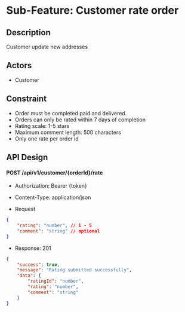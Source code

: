 # Sub-Feature: Customer rate order

## Description

Customer update new addresses

## Actors

- Customer

## Constraint

- Order must be completed paid and delivered.
- Orders can only be rated within 7 days of completion
- Rating scale: 1-5 stars
- Maximum comment length: 500 characters
- Only one rate per order id

## API Design

#### POST /api/v1/customer/{orderId}/rate

- Authorization: Bearer {token}

- Content-Type: application/json
- Request

```json
{
	"rating": "number", // 1 - 5
	"comment": "string" // optional
}
```

- Response: 201

```json
{
	"success": true,
	"message": "Rating submitted successfully",
	"data": {
		"ratingId": "number",
		"rating": "number",
		"comment": "string"
	}
}
```

